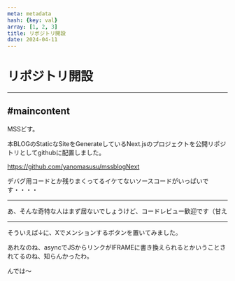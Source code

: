 ```yaml
---
meta: metadata
hash: {key: val}
array: [1, 2, 3]
title: リポジトリ開設
date: 2024-04-11
---
```

# リポジトリ開設
---
## #maincontent
MSSどす。

本BLOGのStaticなSiteをGenerateしているNext.jsのプロジェクトを公開リポジトリとしてgithubに配置しました。

<https://github.com/yanomasusu/mssblogNext>

デバグ用コードとか残りまくってるイケてないソースコードがいっぱいです・・・・


---

あ、そんな奇特な人はまず居ないでしょうけど、コードレビュー歓迎です（甘え

---

そういえば↓に、Xでメンションするボタンを置いてみました。

あれなのね、asyncでJSからリンクがIFRAMEに書き換えられるとかいうことされてるのね、知らんかったわ。



んでは～

